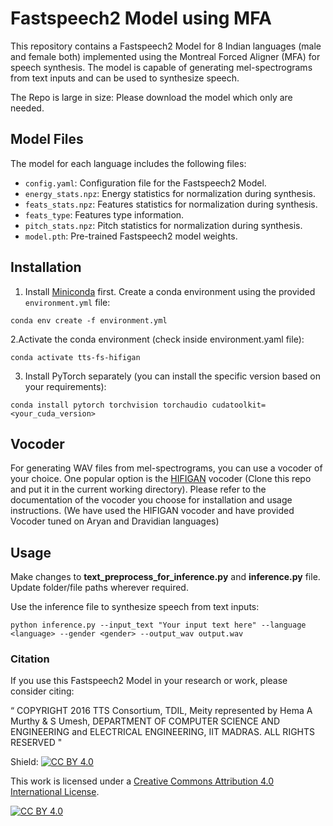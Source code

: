 # Fastspeech2 Model using MFA

This repository contains a Fastspeech2 Model for 8 Indian languages (male and female both) implemented using the Montreal Forced Aligner (MFA) for speech synthesis. The model is capable of generating mel-spectrograms from text inputs and can be used to synthesize speech.

The Repo is large in size: Please download the model which only are needed.

## Model Files

The model for each language includes the following files:

- `config.yaml`: Configuration file for the Fastspeech2 Model.
- `energy_stats.npz`: Energy statistics for normalization during synthesis.
- `feats_stats.npz`: Features statistics for normalization during synthesis.
- `feats_type`: Features type information.
- `pitch_stats.npz`: Pitch statistics for normalization during synthesis.
- `model.pth`: Pre-trained Fastspeech2 model weights.

## Installation

1. Install [Miniconda](https://docs.conda.io/projects/miniconda/en/latest/) first. Create a conda environment using the provided `environment.yml` file:

```shell
conda env create -f environment.yml
```

2.Activate the conda environment (check inside environment.yaml file):
```shell
conda activate tts-fs-hifigan
```

3.  Install PyTorch separately (you can install the specific version based on your requirements):
```shell
conda install pytorch torchvision torchaudio cudatoolkit=<your_cuda_version>
```
## Vocoder
For generating WAV files from mel-spectrograms, you can use a vocoder of your choice. One popular option is the [HIFIGAN](https://github.com/jik876/hifi-gan) vocoder (Clone this repo and put it in the current working directory). Please refer to the documentation of the vocoder you choose for installation and usage instructions. 
(We have used the HIFIGAN vocoder and have provided Vocoder tuned on Aryan and Dravidian languages)

## Usage

Make changes to **text_preprocess_for_inference.py** and **inference.py** file. Update folder/file paths wherever required. 

Use the inference file to synthesize speech from text inputs:
```shell
python inference.py --input_text "Your input text here" --language <language> --gender <gender> --output_wav output.wav
```

### Citation
If you use this Fastspeech2 Model in your research or work, please consider citing:

“
COPYRIGHT
2016 TTS Consortium,
TDIL, Meity represented by Hema A Murthy & S Umesh,
DEPARTMENT OF COMPUTER SCIENCE AND ENGINEERING
and
ELECTRICAL ENGINEERING,
IIT MADRAS. ALL RIGHTS RESERVED "



Shield: [![CC BY 4.0][cc-by-shield]][cc-by]

This work is licensed under a
[Creative Commons Attribution 4.0 International License][cc-by].

[![CC BY 4.0][cc-by-image]][cc-by]

[cc-by]: http://creativecommons.org/licenses/by/4.0/
[cc-by-image]: https://i.creativecommons.org/l/by/4.0/88x31.png
[cc-by-shield]: https://img.shields.io/badge/License-CC%20BY%204.0-lightgrey.svg
